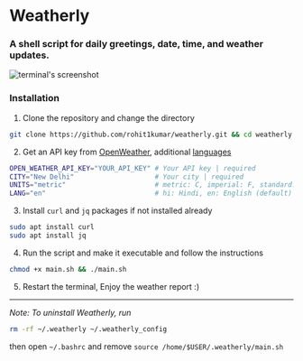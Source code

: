 # Weatherly

###  A shell script for daily greetings, date, time, and weather updates.

![terminal's screenshot](https://i.imgur.com/6UXx2q7.png)
### Installation

1. Clone the repository and change the directory

```bash
git clone https://github.com/rohit1kumar/weatherly.git && cd weatherly
```

2. Get an API key from [OpenWeather](https://home.openweathermap.org/api_keys), additional [languages](https://openweathermap.org/current#multi)
```bash
OPEN_WEATHER_API_KEY="YOUR_API_KEY" # Your API key | required
CITY="New Delhi"                    # Your city | required
UNITS="metric"                      # metric: C, imperial: F, standard: K (default)
LANG="en"                           # hi: Hindi, en: English (default)
```

3. Install `curl` and `jq` packages if not installed already

```bash
sudo apt install curl
sudo apt install jq
```

4. Run the script and make it executable and follow the instructions
```bash
chmod +x main.sh && ./main.sh
```

5. Restart the terminal, Enjoy the weather report :)

---
*Note: To uninstall Weatherly, run*
```bash
rm -rf ~/.weatherly ~/.weatherly_config
```
then open `~/.bashrc` and remove `source /home/$USER/.weatherly/main.sh`
